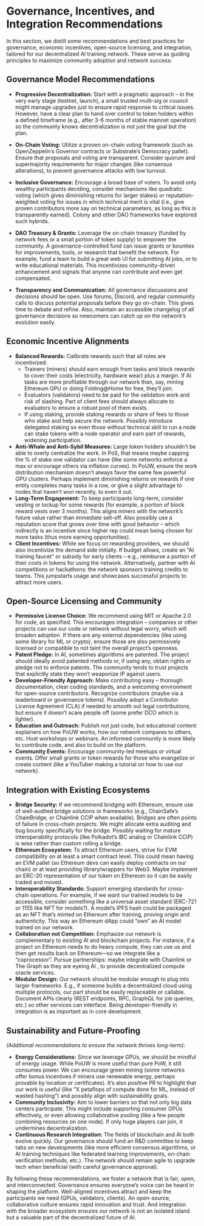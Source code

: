 # Governance, Incentives, and Integration Recommendations
In this section, we distill some recommendations and best practices for governance, economic incentives, open-source licensing, and integration, tailored for our decentralized AI training network. These serve as guiding principles to maximize community adoption and network success:
## Governance Model Recommendations
* **Progressive Decentralization:** Start with a pragmatic approach – in the very early stage (testnet, launch), a small trusted multi-sig or council might manage upgrades just to ensure rapid response to critical issues. However, have a clear plan to hand over control to token holders within a defined timeframe (e.g., after 3-6 months of stable mainnet operation) so the community knows decentralization is not just the goal but the plan.
* **On-Chain Voting:** Utilize a proven on-chain voting framework (such as OpenZeppelin’s Governor contracts or Substrate’s Democracy pallet). Ensure that proposals and voting are transparent. Consider quorum and supermajority requirements for major changes (like consensus alterations), to prevent governance attacks with low turnout.
* **Inclusive Governance:** Encourage a broad base of voters. To avoid only wealthy participants deciding, consider mechanisms like quadratic voting (which gives diminishing returns for larger stakes) or reputation-weighted voting for issues in which technical merit is vital (i.e., give proven contributors more say on technical parameters, as long as this is transparently earned). Colony and other DAO frameworks have explored such hybrids.

* **DAO Treasury & Grants:** Leverage the on-chain treasury (funded by network fees or a small portion of token supply) to empower the community. A governance-controlled fund can issue grants or bounties for improvements, tools, or research that benefit the network. For example, fund a team to build a great web UI for submitting AI jobs, or to write educational materials. This incentivizes community-driven enhancement and signals that anyone can contribute and even get compensated.
* **Transparency and Communication:** All governance discussions and decisions should be open. Use forums, Discord, and regular community calls to discuss potential proposals before they go on-chain. This gives time to debate and refine. Also, maintain an accessible changelog of all governance decisions so newcomers can catch up on the network’s evolution easily.

## Economic Incentive Alignments
* **Balanced Rewards:** Calibrate rewards such that all roles are incentivized:
    * Trainers (miners) should earn enough from tasks and block rewards to cover their costs (electricity, hardware wear) plus a margin. If AI tasks are more profitable through our network than, say, mining Ethereum GPU or doing Folding@Home for free, they’ll join.
    * Evaluators (validators) need to be paid for the validation work and risk of slashing. Part of client fees should always allocate to evaluators to ensure a robust pool of them exists.
    * If using staking, provide staking rewards or share of fees to those who stake and help secure the network. Possibly introduce delegated staking so even those without technical skill to run a node can stake tokens with a node operator and earn part of rewards, widening participation.
* **Anti-Whale and Anti-Sybil Measures:** Large token holders shouldn’t be able to overly centralize the work. In PoS, that means maybe capping the % of stake one validator can have (like some networks enforce a max or encourage others via inflation curves). In PoUW, ensure the work distribution mechanism doesn’t always favor the same few powerful GPU clusters. Perhaps implement diminishing returns on rewards if one entity completes many tasks in a row, or give a slight advantage to nodes that haven’t won recently, to even it out.
* **Long-Term Engagement:** To keep participants long-term, consider vesting or lockup for some rewards (for example, a portion of block reward vests over 3 months). This aligns miners with the network’s future value rather than immediate sell-off. Also possibly use a reputation score that grows over time with good behavior – which indirectly is an incentive since higher rep could mean being chosen for more tasks (thus more earning opportunities).
* **Client Incentives:** While we focus on rewarding providers, we should also incentivize the demand side initially. If budget allows, create an “AI training faucet” or subsidy for early clients – e.g., reimburse a portion of their costs in tokens for using the network. Alternatively, partner with AI competitions or hackathons: the network sponsors training credits to teams. This jumpstarts usage and showcases successful projects to attract more users.

## Open-Source Licensing and Community
* **Permissive License Choice:** We recommend using MIT or Apache 2.0 for code, as specified. This encourages integration – companies or other projects can use our code or network without legal worry, which will broaden adoption. If there are any external dependencies (like using some library for ML or crypto), ensure those are also permissively licensed or compatible to not taint the overall project’s openness.
* **Patent Pledge:** In AI, sometimes algorithms are patented. The project should ideally avoid patented methods or, if using any, obtain rights or pledge not to enforce patents. The community tends to trust projects that explicitly state they won’t weaponize IP against users.
* **Developer-Friendly Approach:** Make contributing easy – thorough documentation, clear coding standards, and a welcoming environment for open-source contributors. Recognize contributors (maybe via a leaderboard or governance tokens). Possibly adopt a Contributor License Agreement (CLA) if needed to smooth out legal contributions, but ensure it doesn’t scare people off (some prefer DCO which is lighter).
* **Education and Outreach:** Publish not just code, but educational content: explainers on how PoUW works, how our network compares to others, etc. Host workshops or webinars. An informed community is more likely to contribute code, and also to build on the platform.
* **Community Events:** Encourage community-led meetups or virtual events. Offer small grants or token rewards for those who evangelize or create content (like a YouTuber making a tutorial on how to use our network).

## Integration with Existing Ecosystems
* **Bridge Security:** If we recommend bridging with Ethereum, ensure use of well-audited bridge solutions or frameworks (e.g., ChainSafe’s ChainBridge, or Chainlink CCIP when available). Bridges are often points of failure in cross-chain projects. We might allocate extra auditing and bug bounty specifically for the bridge. Possibly waiting for mature interoperability protocols (like Polkadot’s IBC analog or Chainlink CCIP) is wise rather than custom rolling a bridge.
* **Ethereum Ecosystem:** To attract Ethereum users, strive for EVM compatibility on at least a smart contract level. This could mean having an EVM pallet (so Ethereum devs can easily deploy contracts on our chain) or at least providing library/wrappers for Web3. Maybe implement an ERC-20 representation of our token on Ethereum so it can be easily traded and moved.
* **Interoperability Standards:** Support emerging standards for cross-chain operations. For example, if we want our trained models to be accessible, consider something like a universal asset standard (ERC-721 or 1155 like NFT for models?). A model’s IPFS hash could be packaged as an NFT that’s minted on Ethereum after training, proving origin and authenticity. This way an Ethereum dApp could “own” an AI model trained on our network.
* **Collaboration not Competition:** Emphasize our network is complementary to existing AI and blockchain projects. For instance, if a project on Ethereum needs to do heavy compute, they can use us and then get results back on Ethereum—so we integrate like a “coprocessor”. Pursue partnerships: maybe integrate with Chainlink or The Graph as they are eyeing AI
, to provide decentralized compute oracle services.
* **Modular Design:** Our network should be modular enough to plug into larger frameworks. E.g., if someone builds a decentralized cloud using multiple protocols, our part should be easily replaceable or callable. Document APIs clearly (REST endpoints, RPC, GraphQL for job queries, etc.) so other services can interface. Being developer-friendly in integration is as important as in core development.

## Sustainability and Future-Proofing
*_(Additional recommendations to ensure the network thrives long-term):_*
* **Energy Considerations:** Since we leverage GPUs, we should be mindful of energy usage. While PoUW is more useful than pure PoW, it still consumes power. We can encourage green mining (some networks offer bonus incentives if miners use renewable energy, perhaps provable by location or certificates). It’s also positive PR to highlight that our work is useful (like “X petaflops of compute done for ML, instead of wasted hashing”) and possibly align with sustainability goals.
* **Community Inclusivity:** Aim to lower barriers so that not only big data centers participate. This might include supporting consumer GPUs effectively, or even allowing collaborative pooling (like a few people combining resources on one node). If only huge players can join, it undermines decentralization.
* **Continuous Research Integration:** The fields of blockchain and AI both evolve quickly. Our governance should fund an R&D committee to keep tabs on new developments (like more efficient consensus algorithms, or AI training techniques like federated learning improvements, on-chain verification methods, etc.). The network should remain agile to upgrade tech when beneficial (with careful governance approval).

By following these recommendations, we foster a network that is fair, open, and interconnected. Governance ensures everyone’s voice can be heard in shaping the platform. Well-aligned incentives attract and keep the participants we need (GPUs, validators, clients). An open-source, collaborative culture ensures rapid innovation and trust. And integration with the broader ecosystem ensures our network is not an isolated island but a valuable part of the decentralized future of AI.